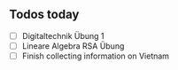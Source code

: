## Todos today
- [ ] Digitaltechnik Übung 1
- [ ] Lineare Algebra RSA Übung
- [ ] Finish collecting information on Vietnam